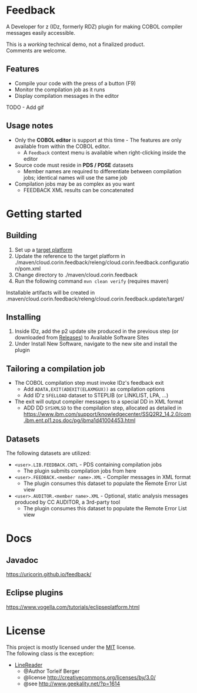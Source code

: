 # Feedback
A Developer for z (IDz, formerly RDZ) plugin for making COBOL compiler messages easily accessible.

This is a *working* technical demo, not a finalized product.  
Comments are welcome.

## Features
* Compile your code with the press of a button (F9)
* Monitor the compilation job as it runs
* Display compilation messages in the editor

TODO - Add gif
  
## Usage notes
* Only the **COBOL editor** is support at this time - The features are only available from within the COBOL editor.
  * A `Feedback` context menu is available when right-clicking inside the editor    
* Source code must reside in **PDS / PDSE** datasets 
  * Member names are required to differentiate between compilation jobs; identical names will use the same job
* Compilation jobs may be as complex as you want
  * FEEDBACK XML results can be concatenated

# Getting started
## Building
1. Set up a [target platform](https://github.com/uricorin/feedback/wiki/Setting-up-a-target-platform)
2. Update the reference to the target platform in ./maven/cloud.corin.feedback/releng/cloud.corin.feedback.configuration/pom.xml 
3. Change directory to ./maven/cloud.corin.feedback
4. Run the following command `mvn clean verify` (requires maven)

Installable artifacts will be created in .maven/cloud.corin.feedback/releng/cloud.corin.feedback.update/target/

## Installing
1. Inside IDz, add the p2 update site produced in the previous step (or downloaded from [Releases](https://github.com/uricorin/feedback/releases)) to Available Software Sites
2. Under Install New Software, navigate to the new site and install the plugin 

## Tailoring a compilation job
* The COBOL compilation step must invoke IDz's feedback exit
  * Add `ADATA,EXIT(ADEXIT(ELAXMGUX))` as compilation options
  * Add ID'z `SFELLOAD` dataset to STEPLIB (or LINKLIST, LPA, ...)
* The exit will output compiler messages to a special DD in XML format
  * ADD DD `SYSXMLSD` to the compilation step, allocated as detailed in 
https://www.ibm.com/support/knowledgecenter/SSQ2R2_14.2.0/com.ibm.ent.pl1.zos.doc/pg/ibma1d41004453.html

## Datasets
The following datasets are utilized:
* `<user>.LIB.FEEDBACK.CNTL` - PDS containing compilation jobs
  * The plugin submits compilation jobs from here
* `<user>.FEEDBACK.<member name>.XML` - Compiler messages in XML format
  * The plugin consumes this dataset to populate the Remote Error List view 
* `<user>.AUDITOR.<member name>.XML` - Optional, static analysis messages produced by CC AUDITOR, a 3rd-party tool
  * The plugin consumes this dataset to populate the Remote Error List view 

# Docs
## Javadoc
https://uricorin.github.io/feedback/

## Eclipse plugins
https://www.vogella.com/tutorials/eclipseplatform.html


# License
This project is mostly licensed under the [MIT](LICENSE) license.  
The following class is the exception:
* [LineReader](maven/cloud.corin.feedback/bundles/cloud.corin.feedback.core/src/cloud/corin/common/rdz/LineReader.java)  
  * @Author Torleif Berger
  * @license http://creativecommons.org/licenses/by/3.0/
  * @see http://www.geekality.net/?p=1614
